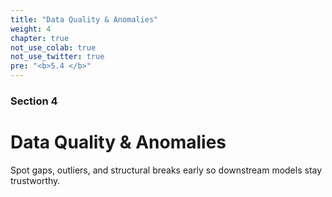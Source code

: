 ```yaml
---
title: "Data Quality & Anomalies"
weight: 4
chapter: true
not_use_colab: true
not_use_twitter: true
pre: "<b>5.4 </b>"
---
```


### Section 4
# Data Quality & Anomalies

Spot gaps, outliers, and structural breaks early so downstream models stay trustworthy.
